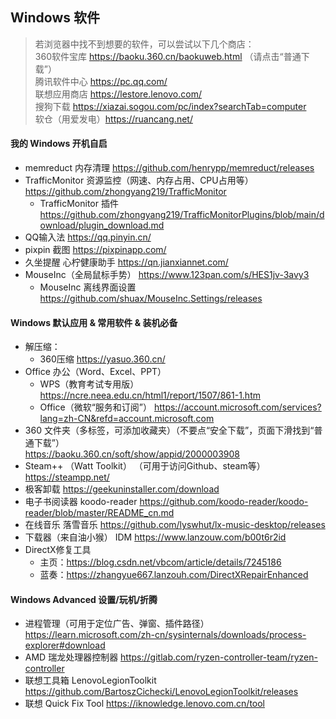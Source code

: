 ## Windows 软件
> 若浏览器中找不到想要的软件，可以尝试以下几个商店：  
> 360软件宝库 https://baoku.360.cn/baokuweb.html （请点击“普通下载”）  
> 腾讯软件中心 https://pc.qq.com/  
> 联想应用商店 https://lestore.lenovo.com/  
> 搜狗下载 https://xiazai.sogou.com/pc/index?searchTab=computer  
> 软仓（用爱发电）https://ruancang.net/  

#### 我的 Windows 开机自启
- memreduct 内存清理 https://github.com/henrypp/memreduct/releases  
- TrafficMonitor 资源监控（网速、内存占用、CPU占用等）https://github.com/zhongyang219/TrafficMonitor  
  - TrafficMonitor 插件 https://github.com/zhongyang219/TrafficMonitorPlugins/blob/main/download/plugin_download.md  
- QQ输入法 https://qq.pinyin.cn/  
- pixpin 截图 https://pixpinapp.com/  
- 久坐提醒 心柠健康助手 https://qn.jianxiannet.com/
- MouseInc（全局鼠标手势） https://www.123pan.com/s/HES1jv-3avy3
  - MouseInc 离线界面设置 https://github.com/shuax/MouseInc.Settings/releases

#### Windows 默认应用 & 常用软件 & 装机必备
- 解压缩：
  - 360压缩 https://yasuo.360.cn/  
- Office 办公（Word、Excel、PPT）
  - WPS（教育考试专用版） https://ncre.neea.edu.cn/html1/report/1507/861-1.htm  
  - Office（微软“服务和订阅”） https://account.microsoft.com/services?lang=zh-CN&refd=account.microsoft.com
- 360 文件夹（多标签，可添加收藏夹）（不要点“安全下载”，页面下滑找到“普通下载”）  
  https://baoku.360.cn/soft/show/appid/2000003908
- Steam++ （Watt Toolkit） （可用于访问Github、steam等）https://steampp.net/
- 极客卸载 https://geekuninstaller.com/download  
- 电子书阅读器 koodo-reader https://github.com/koodo-reader/koodo-reader/blob/master/README_cn.md  
- 在线音乐 落雪音乐 https://github.com/lyswhut/lx-music-desktop/releases  
- 下载器（来自油小猴） IDM https://www.lanzouw.com/b00t6r2id  
- DirectX修复工具  
  - 主页：https://blog.csdn.net/vbcom/article/details/7245186  
  - 蓝奏：https://zhangyue667.lanzouh.com/DirectXRepairEnhanced  

#### Windows Advanced 设置/玩机/折腾
  - 进程管理（可用于定位广告、弹窗、插件路径） https://learn.microsoft.com/zh-cn/sysinternals/downloads/process-explorer#download
  - AMD 瑞龙处理器控制器 https://gitlab.com/ryzen-controller-team/ryzen-controller  
  - 联想工具箱 LenovoLegionToolkit https://github.com/BartoszCichecki/LenovoLegionToolkit/releases  
  - 联想 Quick Fix Tool https://iknowledge.lenovo.com.cn/tool
